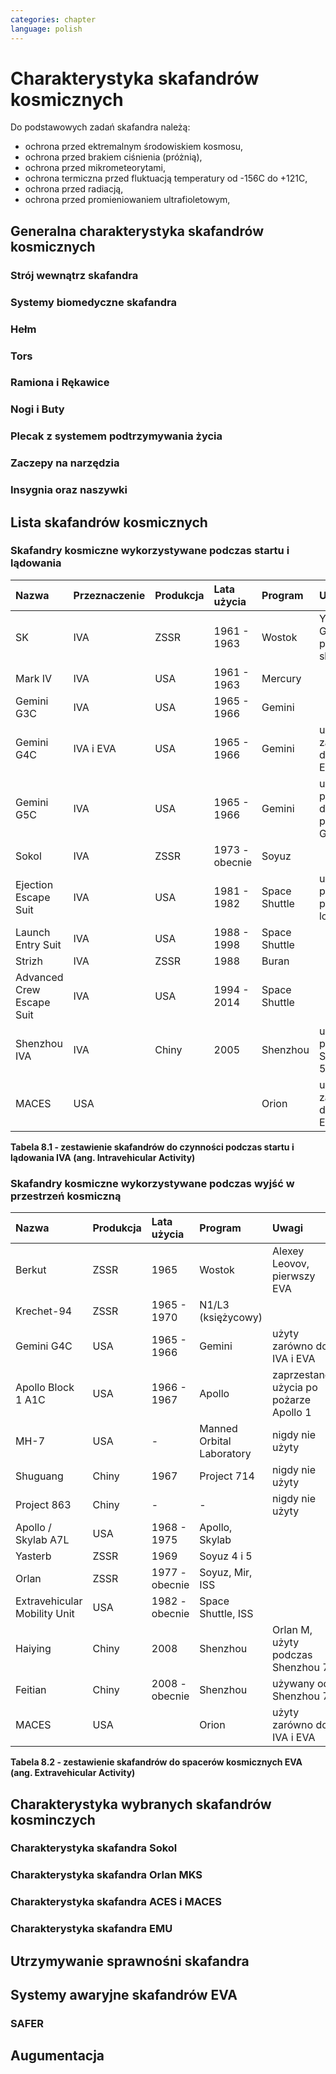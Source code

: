 ```yaml
---
categories: chapter
language: polish
---
```


# Charakterystyka skafandrów kosmicznych

Do podstawowych zadań skafandra należą:

- ochrona przed ektremalnym środowiskiem kosmosu,
- ochrona przed brakiem ciśnienia (próżnią),
- ochrona przed mikrometeorytami,
- ochrona termiczna przed fluktuacją temperatury od -156C do +121C,
- ochrona przed radiacją,
- ochrona przed promieniowaniem ultrafioletowym,

## Generalna charakterystyka skafandrów kosmicznych
<!-- TODO: Generalna charakterystyka skafandrów kosmicznych
- Every suit leaks
- atmospheric 14.7 psi
- w strojach tylko i wyłącznie oddychają czystym tlenem
- szczelność
- Rosjanie mają jednoczęściowe stroje do których wchodzi się przez plecak
- dla kobiet i mężczyzn skafander jest taki sam
- Kobiety są zwykle słabsze
- EVA jest wymagające siłowo
- Manewrowanie suitami
- Suity były projektowane dla wielkich gości
- Jeżeli jesteś mała osobą, to musisz mocno nawet do 120 stopni się skręcić aby Suit się skręcił
- Kiedyś (ostatni lot STS) był prototyp małego stroju ale już nie ma

-->

### Strój wewnątrz skafandra
<!-- TODO: Strój wewnątrz skafandra
- Cotton Long Jons (zwykła off-the shelf bielizna bawełniana)
    - ma wsiąknąć w nią pot
    - aby ciało nie było śliskie
    - aby pot nie zbierał się i nie latał w kombinezonie
- Liquid Cold Ventilation Gourmet
    - bielizna z długimi rękawami i naramiennikami poprzetykana rurkami z płynącą wodą
    - płynie w nim zimna woda
    - zmieniając prędkość płynięcia wody, można regulować temperaturę
    - rozmieszczenie rurek powoduje, że nie czujesz miejscowego chłodu, tylko rozprasza się po całym ciele
    - bielizna jest w drobną siateczkę przez którą przelatuje powietrze
- Cotton gloves (które idą pod zwykłe rękawice) mają wsiąkać pot
- Różne pads and shields aby chronić przed urażeniem ciała i odciskami skafandra plus guzami
- pielucha dla dorosłych
-->

### Systemy biomedyczne skafandra
<!-- TODO: Systemy biomedyczne skafandra
- Astronauci podczas EVA na ISS nie korzystają z radiation decimeter bo boją się, że zostanie nagrane i następnym razem ich nie puszczą.
- Astronauci nie zawsze chcą wszystko raportować, na wszelki wypadek, bo nie są pewni czy wszystko zrobili perfekt.
- Promieniowanie
    - Radiation dosimeter
- Układ krwionośny
    - ECG, 3 electrode
- Układ oddechowy
    - Respiratory Coefficient
    - Respiratory trace
    - Oxygen Consumption
    - Oxygen Uptake
    - CO2 sensor
    - O2 sensor
    - O2 consumption (per astronaut)
    - anarobic (na podstawie O2 i CO2)
    - metabolism
- Biometryka
    - measuring chest
    - temperature sensor on your ear (wcześniej w rectal) [Russian Suit]
- Systemy skafandra
    - Leak Check (every suit leaks)
    - Suit sensor
    - QRS complex
    - LCVG (Liquid Cooling and Ventilation Groumet)
-->

### Hełm
<!-- TODO: Hełm
- kamery na hełmie
- oświtlenie nocne
- cyrkulacja powietrza w masce
- Communication Cap (Snoopy Cap)
    - wpina się do portu w skafandrze
    - pozwala na komunikację ze stacją i z ziemią
- strój i materiały wewnątrz tłumią echo
- hełm się nie rusza
- Field of View jest limited
- Situational Awareness również jest limited
- hełm ma wbudowany Visor ze złota (gałka po prawej)
- oraz daszek (shield) chroniący przed direct sun (gałka po lewej)
- szyba jest zrobiona ze zwykłego polycarbonate lexan plastic
-->

### Tors
<!-- TODO: EMU - Tors
- Upper Torso i Lower Torso jest w trzech rozmiarach
    - Small
    - Medium
    - Large
-->

### Ramiona i Rękawice
<!-- TODO: EMU - Ramiona i Rękawice
- rękawice i obniżona zręczność
- checklista naramienna
- są customizowane do pewnego stopnia, mają dużo różnych rozmiarów
- tradeoff pomiędzy dextirity a comfort
- muszą lekko uwierać aby dextirity było największe
- ważne są rękawiczki i przeguby
- rękawice definiują to co możesz zrobić
- każdy ma swoje rękawiczki
-->

### Nogi i Buty

### Plecak z systemem podtrzymywania życia
<!-- TODO: EMU - Plecak z systemem podtrzymywania życia
- Portable Life Support System
-->

### Zaczepy na narzędzia
<!-- TODO: Zaczepy na narzędzia
- Mini workstation dołączany bezpośrednio do Hard Upper Torso
- narzędzia są dobierane w zależności od zadań które trzeba wykonać przy EVA
- narzędzia
    - ratchet wrench 3H drive, z pokrętłem z tyłu aby móc operować w małej przestrzeni, możliwość doczepienia cheater arm, aby przedłużyć uchwyt i podwoić moment torque (trzeba uważać aby nie ukręcić śruby)
    - kręcąc kluczem, klucz odpycha Ciebie więc zwykle korzysta się z niego jedną ręką a druga trzyma się stacji aby zyskać stabilność, chyba że używają foot restraint aby nie odlatywać
    - narzędzia nigdy nie mogą być bez przywiązania, są połączone ze skafandrem Equipment Theather (z karabińczykiem)
    - ze względu na różną wielkość gniazd i śrub są także przejściówki, które nakłada się na klucz, przejściówki również są podpięte do mniejszego Equipment Theater (socket catty) z zatyczką aby przy zakładaniu nie odleciały
-->

### Insygnia oraz naszywki
<!-- TODO: EVA Mission patch
- That is the EVA insignia patch.  It is the symbol used by the team responsible for the suits.  It is a space age representation of Leonardo daVinci's Vitruvian man.  The five stars represent the five NASA programs that have utilized EVA (Extravehicular Activity).
-->
## Lista skafandrów kosmicznych

### Skafandry kosmiczne wykorzystywane podczas startu i lądowania

| Nazwa                     | Przeznaczenie | Produkcja | Lata użycia    | Program       | Uwagi                                 |
|:--------------------------|:--------------|:----------|:---------------|:--------------|:--------------------------------------|
| SK                        | IVA           | ZSSR      | 1961 - 1963    | Wostok        | Yuri Gagarin, pierwszy skafander      |
| Mark IV                   | IVA           | USA       | 1961 - 1963    | Mercury       |                                       |
| Gemini G3C                | IVA           | USA       | 1965 - 1966    | Gemini        |                                       |
| Gemini G4C                | IVA i EVA     | USA       | 1965 - 1966    | Gemini        | użyty zarówno do IVA i EVA            |
| Gemini G5C                | IVA           | USA       | 1965 - 1966    | Gemini        | używany przez 14 dni podczas Gemini 7 |
| Sokol                     | IVA           | ZSSR      | 1973 - obecnie | Soyuz         |                                       |
| Ejection Escape Suit      | IVA           | USA       | 1981 - 1982    | Space Shuttle | używany przy pierwszych lotach        |
| Launch Entry Suit         | IVA           | USA       | 1988 - 1998    | Space Shuttle |                                       |
| Strizh                    | IVA           | ZSSR      | 1988           | Buran         |                                       |
| Advanced Crew Escape Suit | IVA           | USA       | 1994 - 2014    | Space Shuttle |                                       |
| Shenzhou IVA              | IVA           | Chiny     | 2005           | Shenzhou      | użyty podczas Shenzhou 5              |
| MACES                     | USA           |           |                | Orion         | użyty zarówno do IVA i EVA            |

**Tabela 8.1 - zestawienie skafandrów do czynności podczas startu i lądowania IVA (ang. Intravehicular Activity)**

### Skafandry kosmiczne wykorzystywane podczas wyjść w przestrzeń kosmiczną

| Nazwa                        | Produkcja | Lata użycia    | Program                   | Uwagi                                  |
|:-----------------------------|:----------|:---------------|:--------------------------|:---------------------------------------|
| Berkut                       | ZSSR      | 1965           | Wostok                    | Alexey Leovov, pierwszy EVA            |
| Krechet-94                   | ZSSR      | 1965 - 1970    | N1/L3 (księżycowy)        |                                        |
| Gemini G4C                   | USA       | 1965 - 1966    | Gemini                    | użyty zarówno do IVA i EVA             |
| Apollo Block 1 A1C           | USA       | 1966 - 1967    | Apollo                    | zaprzestano użycia po pożarze Apollo 1 |
| MH-7                         | USA       | -              | Manned Orbital Laboratory | nigdy nie użyty                        |
| Shuguang                     | Chiny     | 1967           | Project 714               | nigdy nie użyty                        |
| Project 863                  | Chiny     | -              | -                         | nigdy nie użyty                        |
| Apollo / Skylab A7L          | USA       | 1968 - 1975    | Apollo, Skylab            |                                        |
| Yasterb                      | ZSSR      | 1969           | Soyuz 4 i 5               |                                        |
| Orlan                        | ZSSR      | 1977 - obecnie | Soyuz, Mir, ISS           |                                        |
| Extravehicular Mobility Unit | USA       | 1982 - obecnie | Space Shuttle, ISS        |                                        |
| Haiying                      | Chiny     | 2008           | Shenzhou                  | Orlan M, użyty podczas Shenzhou 7      |
| Feitian                      | Chiny     | 2008 - obecnie | Shenzhou                  | używany od Shenzhou 7                  |
| MACES                        | USA       |                | Orion                     | użyty zarówno do IVA i EVA             |

**Tabela 8.2 - zestawienie skafandrów do spacerów kosmicznych EVA (ang. Extravehicular Activity)**

## Charakterystyka wybranych skafandrów kosminczych

### Charakterystyka skafandra Sokol

### Charakterystyka skafandra Orlan MKS
<!-- TODO: Charakterystyka skafandra Orlan MKS
- 5.7 PSI
-->

### Charakterystyka skafandra ACES i MACES
<!-- TODO: Charakterystyka skafandra MACES
- The Advanced Crew Escape Suit (ACES) or "pumpkin suit",[1] was a full pressure suit that began to be worn by Space Shuttle crews after STS-65, for the ascent and entry portions of flight. The suit is a direct descendant of the U.S. Air Force high-altitude pressure suits worn by the two-man crews of the SR-71 Blackbird, pilots of the U-2 and X-15, and Gemini pilot-astronauts, and the Launch Entry Suits (LES) worn by NASA astronauts starting on the STS-26 flight, the first flight after the Challenger disaster. The suit is manufactured by the David Clark Company of Worcester, Massachusetts. Cosmetically the suit is very similar to the LES. ACES was first used in 1994.
- Underneath the suits, astronauts wear "Maximum Absorbency Garment" (MAGs) urine-containment trunks (resembling "Depends" incontinence shorts) and blue-colored thermal underwear, which has plastic tubing woven into the garments allowing for liquid cooling and ventilation, the latter being handled by a connector located on the astronaut's left waist.
- MACES (Modified Advanced Crew Escape Suit) is a work in progress. It is a suit intended for use in Orion. Because of mass and volume constraints, NASA wanted to be able to use ACES (the suit intended for ascent and entry during Space Shuttle missions) both for ascent/entry periods of Orion missions and also for EVA (space walks). MACES, therefore, is a hybrid of the orange Space Shuttle escape suit and the white ISS EVA suit.
- The suit has a new cooling garment and new bearings in the joints. It also uses the gloves and boots from the ISS EVA suit (EMU). It looks like it will be suitable for EVAs up to about four hours. And, since that is a much longer period that the crew have to keep the visor closed while in the vehicle, a drink bag has also been added.
- Initially, ACES was intended to be retired after the Space Shuttle Program and be replaced by the Constellation Space Suit.[8] The Orion missions are now instead planned to use a modified ACES (MACES). This suit would have increased mobility in comparison to its Space Shuttle counterpart and would use a closed-loop system to preserve resources.[9] NASA is also considering using it for contingency and possibly limited capacity EVAs, such as those carried out during the Gemini program.[10] Simulated microgravity testing has occurred on parabolic flights and in the Neutral Buoyancy Laboratory, in order to better characterise the suit's mobility.[10][11]
- ACES Specifications
- Name: Advanced Crew Escape Suit (S1035)[3]
- Derived from: USAF Model S1034[3]
- Manufacturer: David Clark Company[3]
- Missions: STS-64[6] to STS-135
- Function: Intra-vehicular activity (IVA)[3]
- Pressure Type: Full[3][2]
- Operating Pressure: 3.5 psi (24.1 kPa)[3]
- Suit Weight: 28 lb (12.7 kg)[3]
- Parachute and Survival Systems Weight: 64 lb (29 kg)[3]
- Total Weight: 92 lb (41.7 kg)[3]
- Useful Altitude: 30 km (100,000 ft)[7]
- Primary Life Support: Vehicle Provided[3]
- Backup Life Support: 10 minutes[3]
- [2] Daniel M.Barry; John W. Bassick (July 1995). "25th International Conference on Environmental Systems: NASA Space Shuttle Advanced Crew Escape Suit Development". San Diego, California: David Clark Company/SAE International. Retrieved 6 October 2014.
- [3] Kenneth S. Thomas; Harold J. McMann (2006). US Spacesuits. Chichester, UK: Praxis Publishing Ltd. p. 374. ISBN 0-387-27919-9. https://books.google.com/books?id=cdO2-4szcdgC&source=gbs_navlinks_s
- [7] http://www.nasa.gov/centers/johnson/pdf/383443main_crew_escape_workbook.pdf
- [10] "Space Station Live: Orion Spacesuits with Dustin Gohmert". NASA. 20 June 2013. Retrieved 10 August 2013. https://www.youtube.com/watch?v=Uvn3BM7aOeY
-->

### Charakterystyka skafandra EMU
<!-- TODO: Charakterystyka skafandra EMU
- Donning - zakładanie stroju EMU
- Doffing - ściąganie stroju EMU
- total suit weighs about 275 lbs
- 4.3 PSI
- Extravehicular Mobility Unit
- design z ery Apollo
- Strój składa się z różnych materiałów i warstw kompozytów, tajemnica NASA
- Ubieranie stroju
    - Lower Torso Assembly - spodnie
    - Upper Torso Assembly - góra
    - hard upper torso - sztywna skorupa, ze względu na konieczność podtrzymywania narzędzi, Life Support Systems
    - ubierają spodnie a później nakładają górę
    - mają metalową obręcz z haczykami która spina obie części
    - później nakładają rękawice
    - hełm
- SAFER
-->

## Utrzymywanie sprawnośni skafandra
<!-- TODO: Utrzymywanie sprawnośni skafandra EMU
- nie są przystosowane do naprawy w nieważkości
- Suit "Surgery", fan, pump, water-gas separator failure
- Day and a half procedure
- Knots and bolts
- Twizzers, vacuum cleaner with mash Net do zasysania śrubek i ręcznik z drugiej strony aby upewnić się czy śrubki nie wpadają do środka
- Wszystkie rzeczy w rękawiczkach, wszystko nagrywane na kamerach i monitorowane z ziemi przez inżynierów, mają specjalne narzędzia do space suitów które nie są nigdzie wykorzystywane, space suity działają w środowisku 100% oxygen
-->

## Systemy awaryjne skafandrów EVA
<!-- TODO: Systemy awaryjne skafandrów EVA
- W przypadku Emergency case ludzie rzucają eksperymenty i skupiają się na pomocy EV na powrocie do bazy.
- EMU trzyma ciśnienie przez 22 min
-->

### SAFER
<!-- TODO: SAFER
- Augument Reality i możliwość zdalnego aktualizowania procedur
-->

## Augumentacja
<!-- TODO: Augmented Reality
    - mobiPV
    - Google Glass
- Pozycjonowanie astronautów i obserwacja realtime gdzie są
    - GPS na Księżycu i Marsie
    - Nawigowanie alternatywne
    - Geografia terenu
-->
